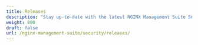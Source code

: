 ```yaml
---
title: Releases
description: "Stay up-to-date with the latest NGINX Management Suite Security Monitoring releases."
weight: 800
draft: false
url: /nginx-management-suite/security/releases/
---
```

